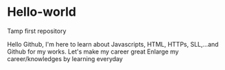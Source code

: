 # Hello-world
Tamp first repository

Hello Github,
I'm here to learn about Javascripts, HTML, HTTPs, SLL,...and Github for my works.
Let's make my career great
Enlarge my career/knowledges by learning everyday
